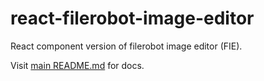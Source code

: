 # react-filerobot-image-editor

React component version of filerobot image editor (FIE).

Visit [main README.md](https://github.com/scaleflex/filerobot-image-editor#readme) for docs.
